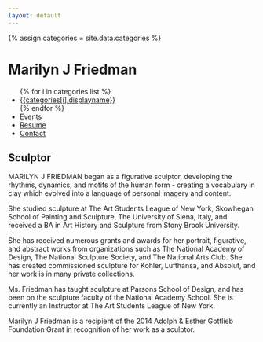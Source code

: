 ```yaml
---
layout: default
---
```


{% assign categories = site.data.categories %} 
<div class="row">
 <div id="homepage-image" class="col col-12 col-lg-6 p-3">
  <h1 id="homepage-header-name" class="fancy-font text-right">Marilyn J Friedman</h1>
  <ul id="homepage-links" class="fancy-font text-right list-unstyled p-2">
  {% for i in categories.list %}
  <li> 
   <a href="/directory">{{categories[i].displayname}}</a>
  </li>
  {% endfor %}
  <li> <a href="events.html">Events</a> </li>
  <li> <a href="resume.pdf">Resume</a> </li>
  <li> <a href="mailto:marilynjfriedman@gmail.com">Contact</a> </li>
  </ul>
 </div>
 <div class="col col-12 col-lg-6 p-3">
  <h2 id="homepage-header-sculptor" 
      class="fancy-font px-lg-4">
    Sculptor
  </h2>
  <div id="homepage-bio-paragraph" 
       class="plain-font mt-lg-4 pl-lg-4 pt-lg-2">
   <p> MARILYN J FRIEDMAN began as a figurative sculptor, developing the rhythms,
   dynamics, and motifs of the human form - creating a vocabulary in clay which
   evolved into a language of personal imagery and content. </p>

   <p> She studied sculpture at The Art Students League of New York, Skowhegan
   School of Painting and Sculpture, The University of Siena, Italy, and
   received a BA in Art History and Sculpture from Stony Brook University. </p>
   
   <p> She has received numerous grants and awards for her portrait, figurative,
   and abstract works from organizations such as The National Academy of Design,
   The National Sculpture Society, and The National Arts Club. She has created
   commissioned sculpture for Kohler, Lufthansa, and Absolut, and her work is in
   many private collections. </p>
 
   <p> Ms. Friedman has taught sculpture at Parsons School of Design, and has
   been on the sculpture faculty of the National Academy School. She is
   currently an Instructor at The Art Students League of New York. </p>
 
   <p> Marilyn J Friedman is a recipient of the 2014 Adolph & Esther Gottlieb
   Foundation Grant in recognition of her work as a sculptor. </p>
  </div>
 </div>
</div>
